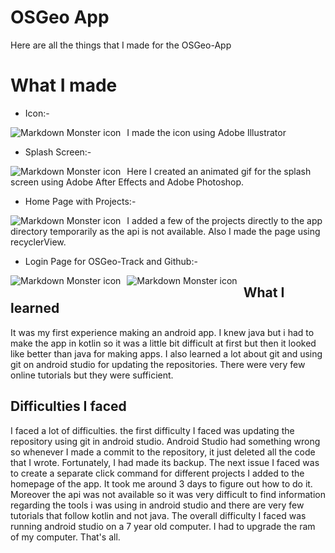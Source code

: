 # OSGeo App

Here are all the things that I made for the OSGeo-App

# What I made

- Icon:-

<img src="https://github.com/TanvirSingh007/OSGeo-App/blob/master/screenshots%20for%20readme/icon.png?raw=true"  
alt="Markdown Monster icon"  
style="float: left; margin-right: 10px;" />

I made the icon using Adobe Illustrator


- Splash Screen:-

 <img src="https://github.com/TanvirSingh007/OSGeo-App/blob/master/screenshots%20for%20readme/splash_screen.png?raw=true"  
alt="Markdown Monster icon"  
style="float: left; margin-right: 10px;" />

Here I created an animated gif for the splash screen using Adobe After Effects and Adobe Photoshop.


- Home Page with Projects:-

 <img src="https://github.com/TanvirSingh007/OSGeo-App/blob/master/screenshots%20for%20readme/home_page.png?raw=true"  
alt="Markdown Monster icon"  
style="float: left; margin-right: 10px;" />
I added a few of the projects directly to the app directory temporarily as the api is not available. Also I made the page using recyclerView.


- Login Page for OSGeo-Track and Github:-

 <img src="https://github.com/TanvirSingh007/OSGeo-App/blob/master/screenshots%20for%20readme/login_1.png?raw=true"  
alt="Markdown Monster icon"  
style="float: left; margin-right: 10px;" />
 <img src="https://github.com/TanvirSingh007/OSGeo-App/blob/master/screenshots%20for%20readme/login_2.png?raw=true"  
alt="Markdown Monster icon"  
style="float: left; margin-right: 10px;" />

## What I learned

It was my first experience making an android app. I knew java but i had to make the app in kotlin so it was a little bit difficult at first but then it looked like better than java for making apps. I also learned a lot about git and using git on android studio for updating the repositories. There were very few online tutorials but they were sufficient.

## Difficulties I faced

I faced a lot of difficulties. the first difficulty I faced was updating the repository using git in android studio. Android Studio had something wrong so whenever I made a commit to the repository, it just deleted all the code that I wrote. Fortunately, I had made its backup. The next issue I faced was to create a separate click command for different projects I added to the homepage of the app. It took me around 3 days to figure out how to do it. Moreover the api was not available so it was very difficult to find information regarding the tools i was using in android studio and there are very few tutorials that follow kotlin and not java. The overall difficulty I faced was running android studio on a 7 year old computer. I had to upgrade the ram of my computer. That's all.
